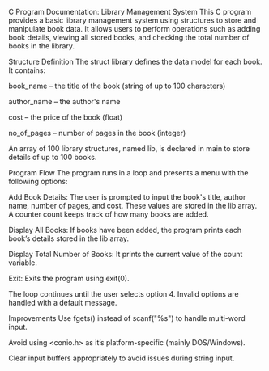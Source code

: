 C Program Documentation: Library Management System
This C program provides a basic library management system using structures to store and manipulate book data. It allows users to perform operations such as adding book details, viewing all stored books, and checking the total number of books in the library.

Structure Definition
The struct library defines the data model for each book. It contains:

book_name – the title of the book (string of up to 100 characters)

author_name – the author's name

cost – the price of the book (float)

no_of_pages – number of pages in the book (integer)

An array of 100 library structures, named lib, is declared in main to store details of up to 100 books.

Program Flow
The program runs in a loop and presents a menu with the following options:

Add Book Details: The user is prompted to input the book's title, author name, number of pages, and cost. These values are stored in the lib array. A counter count keeps track of how many books are added.

Display All Books: If books have been added, the program prints each book’s details stored in the lib array.

Display Total Number of Books: It prints the current value of the count variable.

Exit: Exits the program using exit(0).

The loop continues until the user selects option 4. Invalid options are handled with a default message.

Improvements
Use fgets() instead of scanf("%s") to handle multi-word input.

Avoid using <conio.h> as it’s platform-specific (mainly DOS/Windows).

Clear input buffers appropriately to avoid issues during string input.
